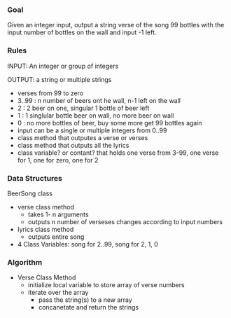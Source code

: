 ### Goal

Given an integer input, output a string verse of the song 99 bottles with the input number of bottles on the wall and input -1 left.

### Rules

INPUT: An integer or group of integers

OUTPUT: a string or multiple strings

- verses from 99 to zero
- 3..99 : n number of beers ont he wall, n-1 left on the wall
- 2 : 2 beer on one, singular 1 bottle of beer left
- 1 : 1 singlular bottle beer on wall, no more beer on wall
- 0 : no more bottles of beer, buy some more get 99 bottles again
- input can be a single or multiple integers from 0..99
- class method that outputes a verse or verses
- class method that outputs all the lyrics
- class variable? or contant? that holds one verse from 3-99, one verse for 1, one for zero, one for 2



### Data Structures

BeerSong class

- verse class method
  - takes 1- n arguments
  - outputs n number of verseses changes according to input numbers
- lyrics class method
  - outputs entire song
- 4 Class Variables: song for 2..99, song for 2, 1, 0



### Algorithm

- Verse Class Method
  - initialize local variable to store array of verse numbers
  - iterate over the array
    - pass the string(s) to a new array
    - concanetate and return the strings
